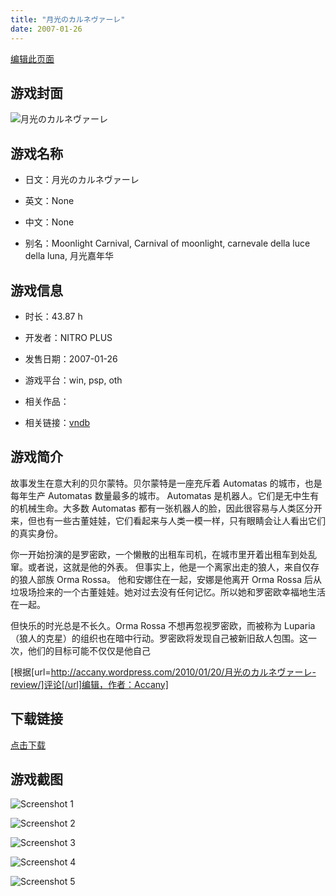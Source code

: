 ```yaml
---
title: "月光のカルネヴァーレ"
date: 2007-01-26
---
```

[编辑此页面](https://github.com/ACG-3/ADV3-source/blob/main/source/_posts/%E6%9C%88%E5%85%89%E3%81%AE%E3%82%AB%E3%83%AB%E3%83%8D%E3%83%B4%E3%82%A1%E3%83%BC%E3%83%AC.md)

## 游戏封面

![月光のカルネヴァーレ](https%3A//pan.timero.xyz/onedrive/img_lib_001/%E6%9C%88%E5%85%89%E3%81%AE%E3%82%AB%E3%83%AB%E3%83%8D%E3%83%B4%E3%82%A1%E3%83%BC%E3%83%AC_cover.avif)


## 游戏名称

- 日文：月光のカルネヴァーレ
- 英文：None
- 中文：None

- 别名：Moonlight Carnival, Carnival of moonlight, carnevale della luce della luna, 月光嘉年华


## 游戏信息

- 时长：43.87 h
- 开发者：NITRO PLUS
- 发售日期：2007-01-26
- 游戏平台：win, psp, oth
- 相关作品：

- 相关链接：[vndb](https://vndb.org/v102)


## 游戏简介

故事发生在意大利的贝尔蒙特。贝尔蒙特是一座充斥着 Automatas 的城市，也是每年生产 Automatas 数量最多的城市。
Automatas 是机器人。它们是无中生有的机械生命。大多数 Automatas 都有一张机器人的脸，因此很容易与人类区分开来，但也有一些古董娃娃，它们看起来与人类一模一样，只有眼睛会让人看出它们的真实身份。

你一开始扮演的是罗密欧，一个懒散的出租车司机，在城市里开着出租车到处乱窜。或者说，这就是他的外表。
但事实上，他是一个离家出走的狼人，来自仅存的狼人部族 Orma Rossa。
他和安娜住在一起，安娜是他离开 Orma Rossa 后从垃圾场捡来的一个古董娃娃。她对过去没有任何记忆。所以她和罗密欧幸福地生活在一起。

但快乐的时光总是不长久。Orma Rossa 不想再忽视罗密欧，而被称为 Luparia（狼人的克星）的组织也在暗中行动。罗密欧将发现自己被新旧敌人包围。这一次，他们的目标可能不仅仅是他自己

[根据[url=http://accany.wordpress.com/2010/01/20/月光のカルネヴァーレ-review/]评论[/url]编辑，作者：Accany]


## 下载链接

[点击下载](https://pan.timero.xyz/onedrive/adv_lib_001/%E6%9C%88%E5%85%89%E3%81%AE%E3%82%AB%E3%83%AB%E3%83%8D%E3%83%B4%E3%82%A1%E3%83%BC%E3%83%AC)


## 游戏截图


![Screenshot 1](https%3A//pan.timero.xyz/onedrive/img_lib_001/%E6%9C%88%E5%85%89%E3%81%AE%E3%82%AB%E3%83%AB%E3%83%8D%E3%83%B4%E3%82%A1%E3%83%BC%E3%83%AC_Screenshot_1.avif)

![Screenshot 2](https%3A//pan.timero.xyz/onedrive/img_lib_001/%E6%9C%88%E5%85%89%E3%81%AE%E3%82%AB%E3%83%AB%E3%83%8D%E3%83%B4%E3%82%A1%E3%83%BC%E3%83%AC_Screenshot_2.avif)

![Screenshot 3](https%3A//pan.timero.xyz/onedrive/img_lib_001/%E6%9C%88%E5%85%89%E3%81%AE%E3%82%AB%E3%83%AB%E3%83%8D%E3%83%B4%E3%82%A1%E3%83%BC%E3%83%AC_Screenshot_3.avif)

![Screenshot 4](https%3A//pan.timero.xyz/onedrive/img_lib_001/%E6%9C%88%E5%85%89%E3%81%AE%E3%82%AB%E3%83%AB%E3%83%8D%E3%83%B4%E3%82%A1%E3%83%BC%E3%83%AC_Screenshot_4.avif)

![Screenshot 5](https%3A//pan.timero.xyz/onedrive/img_lib_001/%E6%9C%88%E5%85%89%E3%81%AE%E3%82%AB%E3%83%AB%E3%83%8D%E3%83%B4%E3%82%A1%E3%83%BC%E3%83%AC_Screenshot_5.avif)


